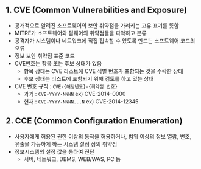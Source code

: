## 1. CVE (Common Vulnerabilities and Exposure)
+ 공개적으로 알려진 소프트웨어의 보안 취약점을 가리키는 고유 표기를 뜻함
+ MITRE가 소프트웨어와 펌웨어의 취약점들을 파악하고 분류
+ 공격자가 시스템이나 네트워크에 직접 접속할 수 있도록 만드는 소프트웨어 코드의 오류
+ 정보 보안 취약점 표준 코드
+ CVE번호는 항목 또는 후보 상태가 있음
    - 항목 상태는 CVE 리스트에 CVE 식별 번호가 포함되는 것을 수락한 상태
    - 후보 상태는 리스트에 포함되기 위해 검토를 하고 있는 상태
+ CVE 번호 규칙 : `CVE-{해당년도}-{취약점 번호}`
    - 과거 : `CVE-YYYY-NNNN` ex) CVE-2014-0000
    - 현재 : `CVE-YYYY-NNNN...N` ex) CVE-2014-12345

## 2. CCE (Common Configuration Enumeration)
+ 사용자에게 허용된 권한 이상의 동작을 허용하거나, 범위 이상의 정보 열람, 변조, 유출을 가능하게 하는 시스템 설정 상의 취약점
+ 정보시스템의 설정 값을 통하여 진단
    - 서버, 네트워크, DBMS, WEB/WAS, PC 등